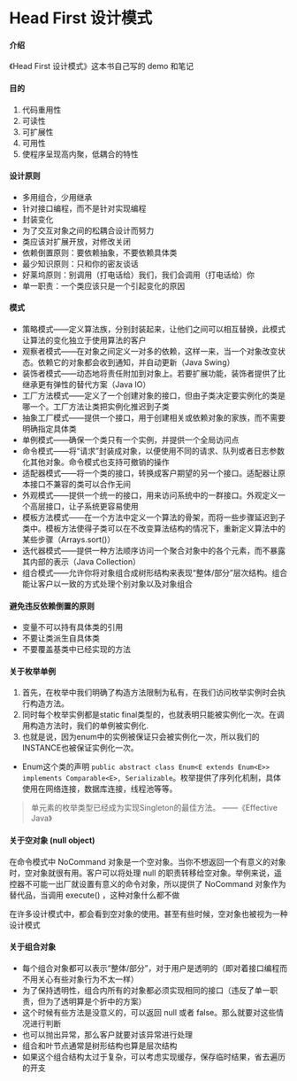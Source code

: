# Head First 设计模式

#### 介绍
《Head First 设计模式》这本书自己写的 demo 和笔记



#### 目的

1. 代码重用性
2. 可读性
3. 可扩展性
4. 可用性
5. 使程序呈现高内聚，低耦合的特性



####  设计原则

* 多用组合，少用继承
* 针对接口编程，而不是针对实现编程
* 封装变化
* 为了交互对象之间的松耦合设计而努力
* 类应该对扩展开放，对修改关闭
* 依赖倒置原则：要依赖抽象，不要依赖具体类
* 最少知识原则：只和你的密友谈话
* 好莱坞原则：别调用（打电话给）我们，我们会调用（打电话给）你
* 单一职责：一个类应该只是一个引起变化的原因



#### 模式

* 策略模式——定义算法族，分别封装起来，让他们之间可以相互替换，此模式让算法的变化独立于使用算法的客户
* 观察者模式——在对象之间定义一对多的依赖，这样一来，当一个对象改变状态。依赖它的对象都会收到通知，并自动更新（Java Swing）
* 装饰者模式——动态地将责任附加到对象上。若要扩展功能，装饰者提供了比继承更有弹性的替代方案（Java IO）
* 工厂方法模式——定义了一个创建对象的接口，但由子类决定要实例化的类是哪一个。工厂方法让类把实例化推迟到子类
* 抽象工厂模式——提供一个接口，用于创建相关或依赖对象的家族，而不需要明确指定具体类
* 单例模式——确保一个类只有一个实例，并提供一个全局访问点
* 命令模式——将“请求”封装成对象，以便使用不同的请求、队列或者日志参数化其他对象。命令模式也支持可撤销的操作
* 适配器模式——将一个类的接口，转换成客户期望的另一个接口。适配器让原本接口不兼容的类可以合作无间
* 外观模式——提供一个统一的接口，用来访问系统中的一群接口。外观定义一个高层接口，让子系统更容易使用
* 模板方法模式——在一个方法中定义一个算法的骨架，而将一些步骤延迟到子类中。模板方法使得子类可以在不改变算法结构的情况下，重新定义算法中的某些步骤（Arrays.sort()）
* 迭代器模式——提供一种方法顺序访问一个聚合对象中的各个元素，而不暴露其内部的表示（Java Collection）
* 组合模式——允许你将对象组合成树形结构来表现“整体/部分”层次结构。组合能让客户以一致的方式处理个别对象以及对象组合



#### 避免违反依赖倒置的原则

* 变量不可以持有具体类的引用
* 不要让类派生自具体类
* 不要覆盖基类中已经实现的方法



#### 关于枚举单例

1. 首先，在枚举中我们明确了构造方法限制为私有，在我们访问枚举实例时会执行构造方法。
2. 同时每个枚举实例都是static final类型的，也就表明只能被实例化一次。在调用构造方法时，我们的单例被实例化.
3. 也就是说，因为enum中的实例被保证只会被实例化一次，所以我们的INSTANCE也被保证实例化一次。 

* Enum这个类的声明 `public abstract class Enum<E extends Enum<E>> implements Comparable<E>, Serializable`。枚举提供了序列化机制，具体使用在网络连接，数据库连接，线程池等等。


> 单元素的枚举类型已经成为实现Singleton的最佳方法。		——《Effective Java》



#### 关于空对象 (null object)

在命令模式中 NoCommand 对象是一个空对象。当你不想返回一个有意义的对象时，空对象就很有用。客户可以将处理 null 的职责转移给空对象。举例来说，遥控器不可能一出厂就设置有意义的命令对象，所以提供了 NoCommand 对象作为替代品，当调用 execute() ，这种对象什么都不做

在许多设计模式中，都会看到空对象的使用。甚至有些时候，空对象也被视为一种设计模式



#### 关于组合对象

* 每个组合对象都可以表示“整体/部分”，对于用户是透明的（即对着接口编程而不用关心有些对象行为不太一样）
* 为了保持透明性，组合内所有的对象都必须实现相同的接口（违反了单一职责，但为了透明算是个折中的方案）
* 这个时候有些方法是没意义的，可以返回 null 或者 false。那么就要对这些情况进行判断
* 也可以抛出异常，那么客户就要对该异常进行处理
* 组合和叶节点通常是树形结构也算是层次结构
* 如果这个组合结构太过于复杂，可以考虑实现缓存，保存临时结果，省去遍历的开支
